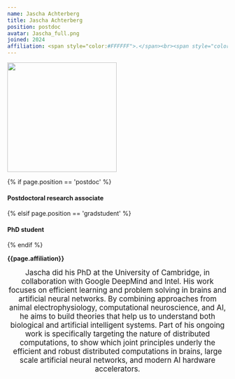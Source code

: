 ```yaml
---
name: Jascha Achterberg
title: Jascha Achterberg
position: postdoc
avatar: Jascha_full.png
joined: 2024
affiliation: <span style="color:#FFFFFF">.</span><br><span style="color:#FFFFFF">.</span>
---
```


<img width="250" src="{{site.baseurl}}/images/people/{{page.avatar}}" data-action="zoom">

 {% if page.position == 'postdoc' %}
<h4>Postdoctoral research associate</h4>
 {% elsif page.position == 'gradstudent' %}
<h4>PhD student</h4>
 {% endif %}

<b>{{page.affiliation}}</b>

<header class="masthead text-justify" style="font-size:120%">
Jascha did his PhD at the University of Cambridge, in collaboration with Google DeepMind and Intel. His work focuses on efficient learning and problem solving in brains and artificial neural networks. By combining approaches from animal electrophysiology, computational neuroscience, and AI, he aims to build theories that help us to understand both biological and artificial intelligent systems. Part of his ongoing work is specifically targeting the nature of distributed computations, to show which joint principles underly the efficient and robust distributed computations in brains, large scale artificial neural networks, and modern AI hardware accelerators.

</header>
<br><br>